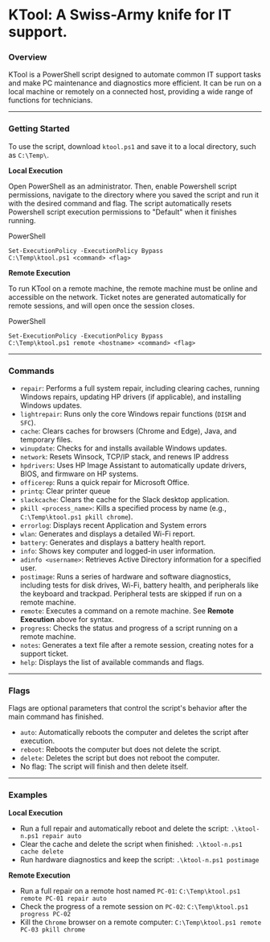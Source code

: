 # **KTool: A Swiss-Army knife for IT support.**

### **Overview**

KTool is a PowerShell script designed to automate common IT support tasks and make PC maintenance and diagnostics more efficient. It can be run on a local machine or remotely on a connected host, providing a wide range of functions for technicians.

---

### **Getting Started**

To use the script, download `ktool.ps1` and save it to a local directory, such as `C:\Temp\`.

**Local Execution**

Open PowerShell as an administrator. Then, enable Powershell script permissions, navigate to the directory where you saved the script and run it with the desired command and flag. The script automatically resets Powershell script execution permissions to "Default" when it finishes running.

PowerShell

```
Set-ExecutionPolicy -ExecutionPolicy Bypass
C:\Temp\ktool.ps1 <command> <flag>
```

**Remote Execution**

To run KTool on a remote machine, the remote machine must be online and accessible on the network. Ticket notes are generated automatically for remote sessions, and will open once the session closes.

PowerShell

```
Set-ExecutionPolicy -ExecutionPolicy Bypass
C:\Temp\ktool.ps1 remote <hostname> <command> <flag>
```

---

### **Commands**

* `repair`: Performs a full system repair, including clearing caches, running Windows repairs, updating HP drivers (if applicable), and installing Windows updates.  
* `lightrepair`: Runs only the core Windows repair functions (`DISM` and `SFC`).  
* `cache`: Clears caches for browsers (Chrome and Edge), Java, and temporary files.  
* `winupdate`: Checks for and installs available Windows updates.
* `network`: Resets Winsock, TCP/IP stack, and renews IP address   
* `hpdrivers`: Uses HP Image Assistant to automatically update drivers, BIOS, and firmware on HP systems.  
* `officerep`: Runs a quick repair for Microsoft Office.
* `printq`: Clear printer queue  
* `slackcache`: Clears the cache for the Slack desktop application.  
* `pkill <process_name>`: Kills a specified process by name (e.g., `C:\Temp\ktool.ps1 pkill chrome`).
* `errorlog`: Displays recent Application and System errors  
* `wlan`: Generates and displays a detailed Wi-Fi report.  
* `battery`: Generates and displays a battery health report.  
* `info`: Shows key computer and logged-in user information.  
* `adinfo <username>`: Retrieves Active Directory information for a specified user.  
* `postimage`: Runs a series of hardware and software diagnostics, including tests for disk drives, Wi-Fi, battery health, and peripherals like the keyboard and trackpad. Peripheral tests are skipped if run on a remote machine.
* `remote`: Executes a command on a remote machine. See **Remote Execution** above for syntax.  
* `progress`: Checks the status and progress of a script running on a remote machine.  
* `notes`: Generates a text file after a remote session, creating notes for a support ticket.  
* `help`: Displays the list of available commands and flags.

---

### **Flags**

Flags are optional parameters that control the script's behavior after the main command has finished.

* `auto`: Automatically reboots the computer and deletes the script after execution.  
* `reboot`: Reboots the computer but does not delete the script.  
* `delete`: Deletes the script but does not reboot the computer.  
* No flag: The script will finish and then delete itself.

---

### **Examples**

**Local Execution**

* Run a full repair and automatically reboot and delete the script: `.\ktool-n.ps1 repair auto`  
* Clear the cache and delete the script when finished: `.\ktool-n.ps1 cache delete`  
* Run hardware diagnostics and keep the script: `.\ktool-n.ps1 postimage`

**Remote Execution**

* Run a full repair on a remote host named `PC-01`: `C:\Temp\ktool.ps1 remote PC-01 repair auto`  
* Check the progress of a remote session on `PC-02`: `C:\Temp\ktool.ps1 progress PC-02`  
* Kill the `Chrome` browser on a remote computer: `C:\Temp\ktool.ps1 remote PC-03 pkill chrome`
